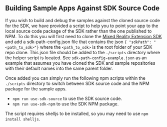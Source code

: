 ## Building Sample Apps Against SDK Source Code

If you wish to build and debug the samples against the cloned source code for the SDK, we have provided a script to help
you to point your app to the local source code package of the SDK rather than the one published to NPM.  To do this you
will first need to clone the [Mixed Reality Extension SDK](https://github.com/Microsoft/mixed-reality-extension-sdk)
and add a sdk-path-config.json file that contains the json `{ "sdkPath": "<path_to_sdk>"}` where the `<path_to_sdk>` is
the root folder of your SDK repo clone. This json file should be added to the `./scripts` directory where the helper script is located.
See `sdk-path-config-example.json` as an example that assumes you have cloned the SDK and sample repositories with their default names into the same parent folder.

Once added you can simply run the following npm scripts within the `./scripts` directory to
switch between SDK source code and the NPM package for the sample apps.

- `npm run use-sdk-source` to use the SDK source code.
- `npm run use-sdk-npm` to use the SDK NPM package.

The script requires shelljs to be installed, so you may need to use `npm install shelljs`.
